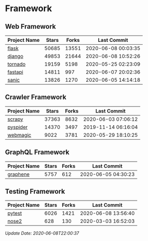 # Framework

## Web Framework

| Project Name | Stars | Forks | Last Commit |
| ------------ | ----- | ----- | ----------- |
| [flask](https://github.com/pallets/flask) | 50685 | 13551 | 2020-06-08 00:03:35 |
| [django](https://github.com/django/django) | 49853 | 21644 | 2020-06-08 10:52:26 |
| [tornado](https://github.com/tornadoweb/tornado) | 19159 | 5198 | 2020-05-25 02:23:09 |
| [fastapi](https://github.com/tiangolo/fastapi) | 14811 | 997 | 2020-06-07 20:02:36 |
| [sanic](https://github.com/huge-success/sanic) | 13826 | 1270 | 2020-06-05 14:14:18 |

## Crawler Framework

| Project Name | Stars | Forks | Last Commit |
| ------------ | ----- | ----- | ----------- |
| [scrapy](https://github.com/scrapy/scrapy) | 37363 | 8632 | 2020-06-03 07:06:12 |
| [pyspider](https://github.com/binux/pyspider) | 14370 | 3497 | 2019-11-14 06:16:04 |
| [webmagic](https://github.com/code4craft/webmagic) | 9022 | 3781 | 2020-05-29 18:10:25 |

## GraphQL Framework

| Project Name | Stars | Forks | Last Commit |
| ------------ | ----- | ----- | ----------- |
| [graphene](https://github.com/graphql-python/graphene) | 5757 | 612 | 2020-06-05 04:30:23 |

## Testing Framework

| Project Name | Stars | Forks | Last Commit |
| ------------ | ----- | ----- | ----------- |
| [pytest](https://github.com/pytest-dev/pytest) | 6026 | 1421 | 2020-06-08 13:56:40 |
| [nose2](https://github.com/nose-devs/nose2) | 628 | 130 | 2020-03-03 16:52:03 |

*Update Date: 2020-06-08T22:00:37*